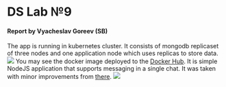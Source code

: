 # DS Lab №9
#### Report by Vyacheslav Goreev (SB)

The app is running in kubernetes cluster. It consists of mongodb replicaset of three nodes and one application node which uses replicas to store data.
![](https://i.imgur.com/ANu2y1c.png)
You may see the docker image deployed to the [Docker Hub](https://cloud.docker.com/u/slavagoreev/repository/docker/slavagoreev/lab9-app). It is simple NodeJS application that supports messaging in a single chat. It was taken with minor improvements from [there](https://github.com/ezesundayeze/anonymouse-realtime-chat-app).
![](https://i.imgur.com/LDDM1LU.png)
